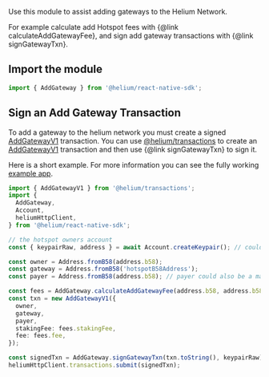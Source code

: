 Use this module to assist adding gateways to the Helium Network.

For example calculate add Hotspot fees with {@link calculateAddGatewayFee}, and sign add gateway transactions with {@link signGatewayTxn}.

## Import the module

```ts
import { AddGateway } from '@helium/react-native-sdk';
```

## Sign an Add Gateway Transaction

To add a gateway to the helium network you must create a signed
[AddGatewayV1](https://helium.github.io/helium-js/classes/transactions.AddGatewayV1.html) transaction. You can use
[@helium/transactions](https://helium.github.io/helium-js/modules/transactions.html) to create an [AddGatewayV1](https://helium.github.io/helium-js/classes/transactions.AddGatewayV1.html)
transaction and then use {@link signGatewayTxn} to sign it.

Here is a short example. For more information you can see the fully working
[example app](https://github.com/helium/react-native-helium/blob/main/example/src/AddGatewayTxn/AddGatewayTxn.tsx).

```ts
import { AddGatewayV1 } from '@helium/transactions';
import {
  AddGateway,
  Account,
  heliumHttpClient,
} from '@helium/react-native-sdk';

// the hotspot owners account
const { keypairRaw, address } = await Account.createKeypair(); // could also pass in a mnemonic

const owner = Address.fromB58(address.b58);
const gateway = Address.fromB58('hotspotB58Address');
const payer = Address.fromB58(address.b58); // payer could also be a maker account, in which you would use the @helium/onboarding client to sign the txn

const fees = AddGateway.calculateAddGatewayFee(address.b58, address.b58);
const txn = new AddGatewayV1({
  owner,
  gateway,
  payer,
  stakingFee: fees.stakingFee,
  fee: fees.fee,
});

const signedTxn = AddGateway.signGatewayTxn(txn.toString(), keypairRaw);
heliumHttpClient.transactions.submit(signedTxn);
```
